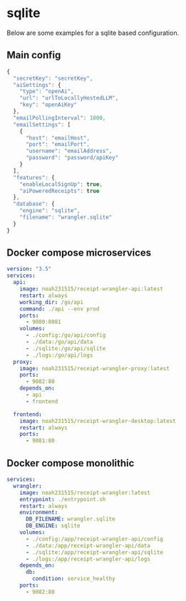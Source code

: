 # sqlite

Below are some examples for a sqlite based configuration.

## Main config

```javascript title="config.prod.json"
{
  "secretKey": "secretKey",
  "aiSettings": {
    "type": "openAi",
    "url": "urlToLocallyHostedLLM",
    "key": "openAiKey"
  },
  "emailPollingInterval": 1800,
  "emailSettings": [
    {
      "host": "emailHost",
      "port": "emailPort",
      "username": "emailAddress",
      "password": "password/apiKey"
    }
  ],
  "features": {
    "enableLocalSignUp": true,
    "aiPoweredReceipts": true
  },
  "database": {
    "engine": "sqlite",
    "filename": "wrangler.sqlite"
  }
}

```

## Docker compose microservices

```yaml title="docker-compose.yaml"
version: "3.5"
services:
  api:
    image: noah231515/receipt-wrangler-api:latest
    restart: always
    working_dir: /go/api
    command: ./api --env prod
    ports:
      - 9080:8081
    volumes:
      - ./config:/go/api/config
      - ./data:/go/api/data
      - ./sqlite:/go/api/sqlite
      - ./logs:/go/api/logs
  proxy:
    image: noah231515/receipt-wrangler-proxy:latest
    ports:
      - 9082:80
    depends_on:
      - api
      - frontend

  frontend:
    image: noah231515/receipt-wrangler-desktop:latest
    restart: always
    ports:
      - 9081:80
```

## Docker compose monolithic

```yaml title="docker-compose.yaml"
services:
  wrangler:
    image: noah231515/receipt-wrangler:latest
    entrypoint: ./entrypoint.sh
    restart: always
    environment:
      DB_FILENAME: wrangler.sqlite
      DB_ENGINE: sqlite
    volumes:
      - ./config:/app/receipt-wrangler-api/config
      - ./data:/app/receipt-wrangler-api/data
      - ./sqlite:/app/receipt-wrangler-api/sqlite
      - ./logs:/app/receipt-wrangler-api/logs
    depends_on:
      db:
        condition: service_healthy
    ports:
      - 9082:80
```
